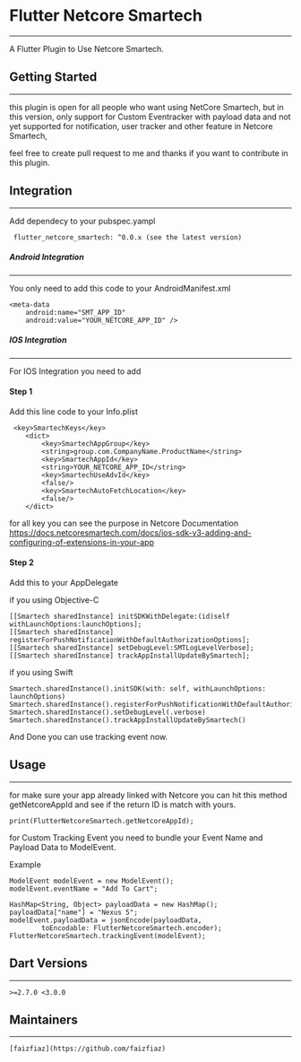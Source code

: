 # Flutter Netcore Smartech
---

A Flutter Plugin to Use Netcore Smartech.

## Getting Started
---
this plugin is open for all people who want using NetCore Smartech,
but in this version, only support for Custom Eventracker with payload data and not yet supported for notification, user tracker and other feature in Netcore Smartech,

feel free to create pull request to me and thanks if you want to contribute in this plugin.

## Integration
---

Add dependecy to your pubspec.yampl

```
 flutter_netcore_smartech: ^0.0.x (see the latest version)
```

##### Android Integration
---
You only need to add this code to your AndroidManifest.xml

```
<meta-data
    android:name="SMT_APP_ID"
    android:value="YOUR_NETCORE_APP_ID" />
```

##### IOS Integration
---
For IOS Integration you need to add

#### Step 1
Add this line code to your Info.plist

```
 <key>SmartechKeys</key>
    <dict>
        <key>SmartechAppGroup</key>
        <string>group.com.CompanyName.ProductName</string>
        <key>SmartechAppId</key>
        <string>YOUR_NETCORE_APP_ID</string>
        <key>SmartechUseAdvId</key>
        <false/>
        <key>SmartechAutoFetchLocation</key>
        <false/>
    </dict>
```
for all key you can see the purpose in Netcore Documentation https://docs.netcoresmartech.com/docs/ios-sdk-v3-adding-and-configuring-of-extensions-in-your-app

#### Step 2
Add this to your AppDelegate

if you using Objective-C
```
[[Smartech sharedInstance] initSDKWithDelegate:(id)self withLaunchOptions:launchOptions];
[[Smartech sharedInstance] registerForPushNotificationWithDefaultAuthorizationOptions];
[[Smartech sharedInstance] setDebugLevel:SMTLogLevelVerbose];
[[Smartech sharedInstance] trackAppInstallUpdateBySmartech];
```

if you using Swift

```
Smartech.sharedInstance().initSDK(with: self, withLaunchOptions: launchOptions)
Smartech.sharedInstance().registerForPushNotificationWithDefaultAuthorizationOptions()
Smartech.sharedInstance().setDebugLevel(.verbose)
Smartech.sharedInstance().trackAppInstallUpdateBySmartech()
```

And Done you can use tracking event now.

## Usage
---

for make sure your app already linked with Netcore you can hit this method getNetcoreAppId and see if the return ID is match with yours.

```
print(FlutterNetcoreSmartech.getNetcoreAppId);
```

for Custom Tracking Event you need to bundle your Event Name and Payload Data to ModelEvent.

Example
```
ModelEvent modelEvent = new ModelEvent();
modelEvent.eventName = "Add To Cart";

HashMap<String, Object> payloadData = new HashMap();
payloadData["name"] = "Nexus 5";
modelEvent.payloadData = jsonEncode(payloadData,
        toEncodable: FlutterNetcoreSmartech.encoder);
FlutterNetcoreSmartech.trackingEvent(modelEvent);
```

## Dart Versions
---
```
>=2.7.0 <3.0.0
````

## Maintainers
---
```
[faizfiaz](https://github.com/faizfiaz)
````